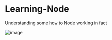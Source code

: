 # Learning-Node
Understanding some how to Node working in fact

![image](https://user-images.githubusercontent.com/60861872/183777691-b6bc5eb9-c020-4da2-bb3d-897ea6307924.png)
